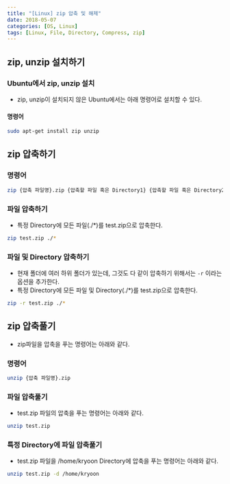 ```yaml
---
title: "[Linux] zip 압축 및 해제"
date: 2018-05-07
categories: [OS, Linux]
tags: [Linux, File, Directory, Compress, zip]
---
```


## zip, unzip 설치하기
### Ubuntu에서 zip, unzip 설치

- zip, unzip이 설치되지 않은 Ubuntu에서는 아래 명령어로 설치할 수 있다.

#### 명령어

```bash
sudo apt-get install zip unzip
```

## zip 압축하기
### 명령어

```bash
zip {압축 파일명}.zip {압축할 파일 혹은 Directory1} {압축할 파일 혹은 Directory2}...
```

### 파일 압축하기

- 특정 Directory에 모든 파일(./*)를 test.zip으로 압축한다.

```bash
zip test.zip ./*
```

### 파일 및 Directory 압축하기

- 현재 폴더에 여러 하위 폴더가 있는데, 그것도 다 같이 압축하기 위해서는 `-r` 이라는 옵션을 추가한다.
- 특정 Directory에 모든 파일 및 Directory(./*)를 test.zip으로 압축한다.

```bash
zip -r test.zip ./*
```

## zip 압축풀기

- zip파일을 압축을 푸는 명령어는 아래와 같다.

### 명령어

```bash
unzip {압축 파일명}.zip
```

### 파일 압축풀기

- test.zip 파일의 압축을 푸는 명령어는 아래와 같다.

```bash
unzip test.zip
```

### 특정 Directory에 파일 압축풀기

- test.zip 파일을 /home/kryoon Directory에 압축을 푸는 명령어는 아래와 같다.

```bash
unzip test.zip -d /home/kryoon
```